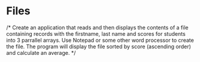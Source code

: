 # Files
/*
Create an application that reads and then displays
the contents of a file containing records with the 
firstname, last name and scores for students into 3 parrallel arrays.
Use Notepad or some other word processor to create the file.
The program will display the file sorted by score (ascending order)
and calculate an average.
 */
 
